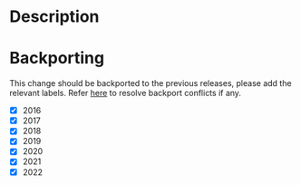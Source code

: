 # Description

<!--
Please include a summary of the change and which issue is fixed. Please also include relevant motivation and context.
List any dependencies that are required for this change.

Fixes # (issue)
-->

# Backporting

This change should be backported to the previous releases, please add the relevant labels.
Refer [here](https://github.com/haiiliin/abqpy/discussions/1500) to resolve backport conflicts if any.

- [x] 2016
- [x] 2017
- [x] 2018
- [x] 2019
- [x] 2020
- [x] 2021
- [x] 2022
